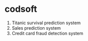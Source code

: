 # codsoft
1. Titanic survival prediction system
2. Sales prediction system
3. Credit card fraud detection system
